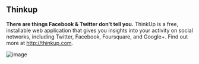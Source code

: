 Thinkup
-----------

**There are things Facebook & Twitter don't tell you.**
ThinkUp is a free, installable web application that gives you insights into your
activity on social networks, including Twitter, Facebook, Foursquare, and Google+. 
Find out more at http://thinkup.com.

![image](https://rest.kd.io/bvallelunga/Thinkup.kdapp/master/resources/description.png)

